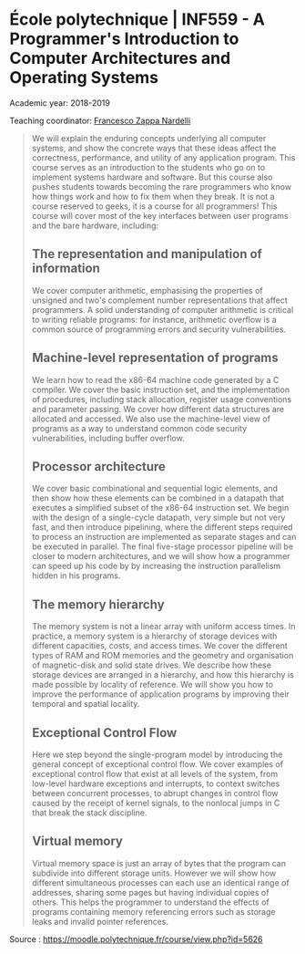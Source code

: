 # École polytechnique | INF559 - A Programmer's Introduction to Computer Architectures and Operating Systems

Academic year: 2018-2019

Teaching coordinator: [Francesco Zappa Nardelli](https://www.di.ens.fr/~zappa/)

>We will explain the enduring concepts underlying all computer systems, and show the concrete ways that these ideas affect the correctness, performance, and utility of any application program.
>This course serves as an introduction to the students who go on to implement systems hardware and software.  But this course also pushes students towards becoming the rare programmers who know how things work and how to fix them when they break. It is not a course reserved to geeks, it is a course for all programmers!
>This course will cover most of the key interfaces between user programs and the bare hardware, including:
>## The representation and manipulation of information
>We cover computer arithmetic, emphasising the properties of unsigned and two's complement number representations that affect programmers.  A solid understanding of computer arithmetic is critical to writing reliable programs: for instance, arithmetic overflow is a common source of programming errors and security vulnerabilities.
>## Machine-level representation of programs
>We learn how to read the x86-64 machine code generated by a C compiler.  We cover the basic instruction set, and the implementation of procedures, including stack allocation, register usage conventions and parameter passing.  We cover how different data structures are allocated and accessed.  We also use the machine-level view of programs as a way to understand common code security vulnerabilities, including buffer overflow.
>## Processor architecture
>We cover basic combinational and sequential logic elements, and then show how these elements can be combined in a datapath that executes a simplified subset of the x86-64 instruction set.  We begin with the design of a single-cycle datapath, very simple but not very fast, and then introduce pipelining, where the different steps required to process an instruction are implemented as separate stages and can be executed in parallel.  The final five-stage processor pipeline will be closer to modern architectures, and we will show how a programmer can speed up his code by by increasing the instruction parallelism hidden in his programs.
>## The memory hierarchy
>The memory system is not a linear array with uniform access times.  In practice, a memory system is a hierarchy of storage devices with different capacities, costs, and access times.  We cover the different types of RAM and ROM memories and the geometry and organisation of magnetic-disk and solid state drives.  We describe how these storage devices are arranged in a hierarchy, and how this hierarchy is made possible by locality of reference.  We will show you how to improve the performance of application programs by improving their temporal and spatial locality.
>## Exceptional Control Flow
>Here we step beyond the single-program model by introducing the general concept of exceptional control flow.  We cover examples of exceptional control flow that exist at all levels of the system, from low-level hardware exceptions and interrupts, to context switches between concurrent processes, to abrupt changes in control flow caused by the receipt of kernel signals, to the nonlocal jumps in C that break the stack discipline.
>## Virtual memory
>Virtual memory space is just an array of bytes that the program can subdivide into different storage units.  However we will show how different simultaneous processes can each use an identical range of addresses, sharing some pages but having individual copies of others.  This helps the programmer to understand the effects of programs containing memory referencing errors such as storage leaks and invalid pointer references.

Source : https://moodle.polytechnique.fr/course/view.php?id=5626
